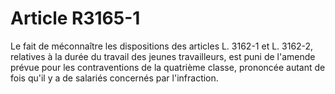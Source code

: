 # Article R3165-1

  
Le fait de méconnaître les dispositions des articles L. 3162-1 et L. 3162-2, relatives à la durée du travail des jeunes travailleurs, est puni de l'amende prévue pour les contraventions de la quatrième classe, prononcée autant de fois qu'il y a de salariés concernés par l'infraction.